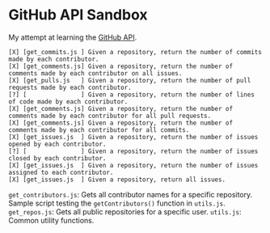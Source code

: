 # GitHub API Sandbox

My attempt at learning the [GitHub API](https://developer.github.com/v3).


```
[X] [get_commits.js ] Given a repository, return the number of commits made by each contributor.
[X] [get_comments.js] Given a repository, return the number of comments made by each contributor on all issues.
[X] [get_pulls.js   ] Given a repository, return the number of pull requests made by each contributor.
[?] [               ] Given a repository, return the number of lines of code made by each contributor.
[X] [get_comments.js] Given a repository, return the number of comments made by each contributor for all pull requests.
[X] [get_comments.js] Given a repository, return the number of comments made by each contributor for all commits.
[X] [get_issues.js  ] Given a repository, return the number of issues opened by each contributor.
[?] [               ] Given a repository, return the number of issues closed by each contributor.
[X] [get_issues.js  ] Given a repository, return the number of issues assigned to each contributor.
[X] [get_issues.js  ] Given a repository, return all issues.
```


`get_contributors.js`: Gets all contributor names for a specific repository. Sample script testing the `getContributors()` function in `utils.js`.
`get_repos.js`: Gets all public repositories for a specific user.
`utils.js`: Common utility functions.

